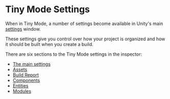 # Tiny Mode Settings

When in Tiny Mode, a number of settings become available in Unity's main [settings](https://docs.unity3d.com/Manual/comp-ManagerGroup.html) window.

These settings give you control over how your project is organized and how it should be built when you create a build.

There are six sections to the Tiny Mode settings in the inspector:

- [The main settings](settings-main.md)
- [Assets](settings-assets.md)
- [Build Report](settings-build-report.md)
- [Components](settings-components.md)
- [Entities](settings-entities.md)
- [Modules](settings-modules.md)